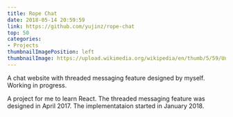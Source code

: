 ```yaml
---
title: Rope Chat
date: 2018-05-14 20:59:59
link: https://github.com/yujinz/rope-chat
top: 50
categories:
- Projects
thumbnailImagePosition: left
thumbnailImage: https://upload.wikimedia.org/wikipedia/en/thumb/5/59/Under_construction_svg.svg/1024px-Under_construction_svg.svg.png
---
```


A chat website with threaded messaging feature designed by myself. Working in progress.  
<!-- more -->

A project for me to learn React. The threaded messaging feature was designed in April 2017. The implementataion started in January 2018.